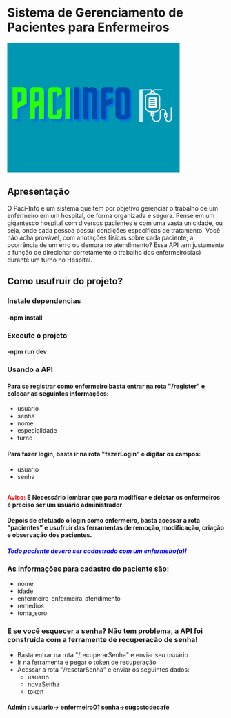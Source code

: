 # Sistema de Gerenciamento de Pacientes para Enfermeiros

![pacinfo](/assets/PaciInfo.png)

## Apresentação

<body>
    O Paci-Info é um sistema que tem por objetivo gerenciar o trabalho de um enfermeiro em um hospital, de forma organizada e segura. Pense em um gigantesco hospital com diversos pacientes e com uma vasta unicidade, ou seja, onde cada pessoa possui condições específicas de tratamento. Você não acha provável, com anotações físicas sobre cada paciente, a ocorrência de um erro ou demora no atendimento?
</body>
<head>

</head>
<body>
    Essa API tem justamente a função de direcionar corretamente o trabalho dos enfermeiros(as) durante um turno no Hospital.
</body>

## Como usufruir do projeto?

### Instale dependencias

#### -npm install

### Execute o projeto

#### -npm run dev

### Usando a API

#### Para se registrar como enfermeiro basta entrar na rota "/register" e colocar as seguintes informações:

<ul>
<li>usuario</li>
<li>senha</li>
<li>nome</li>
<li>especialidade</li>
<li>turno</li>
</ul>

#### Para fazer login, basta ir na rota "fazerLogin" e digitar os campos:

   <ul>
<li>usuario</li>
<li>senha</li>
</ul>
<br>

<body>
   <b> <font color="#ff0000">Aviso:</font> É Necessário lembrar que para modificar e deletar os enfermeiros é preciso ser um usuário administrador</b>
</body>

#### Depois de efetuado o login como enfermeiro, basta acessar a rota "pacientes" e usufruir das ferramentas de remoção, modificação, criação e observação dos pacientes.

##### <font color="#0000ff">Todo paciente deverá ser cadastrado com um enfermeiro(a)!</font>

### As informações para cadastro do paciente são:

<ul>
<li>nome</li>
<li>idade</li>
<li>enfermeiro_enfermeira_atendimento</li>
<li>remedios</li>
<li>toma_soro</li>
</ul>

### E se você esquecer a senha? Não tem problema, a API foi construída com a ferramente de recuperação de senha!

<ul>
 <li>Basta entrar na rota "/recuperarSenha" e enviar seu usuário</li>
 <li>Ir na ferramenta e pegar o token de recuperação</li>
 <li>Acessar a rota "/resetarSenha" e enviar os seguintes dados: <ul><li>usuario</li><li>novaSenha</li><li> token</li></ul> </li>
 </ul>


#### Admin : usuario-> enfermeiro01 senha->eugostodecafe
